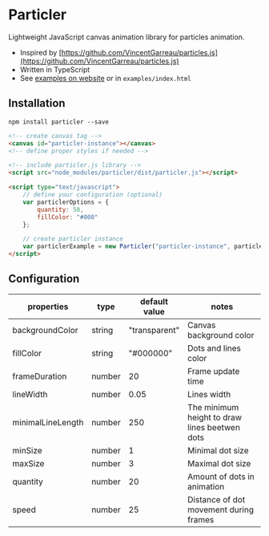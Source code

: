 # Particler

Lightweight JavaScript canvas animation library for particles animation.

* Inspired by [https://github.com/VincentGarreau/particles.js](https://github.com/VincentGarreau/particles.js)
* Written in TypeScript
* See [examples on website](http://bereziuk.com/particler.html) or in `examples/index.html`

## Installation

```
npm install particler --save
```

```html
<!-- create canvas tag -->
<canvas id="particler-instance"></canvas>
<!-- define proper styles if needed -->

<!-- include particler.js library -->
<script src="node_modules/particler/dist/particler.js"></script>

<script type="text/javascript">
    // define your configuration (optional)
    var particlerOptions = {
        quantity: 50,
        fillColor: "#000"
    };

    // create particler instance
    var particlerExample = new Particler("particler-instance", particlerOptions);
</script>
```

## Configuration

properties        | type   | default value | notes
----------------- |------- | ------------- | --------
backgroundColor   | string | "transparent" | Canvas background color
fillColor         | string | "#000000"     | Dots and lines color
frameDuration     | number | 20            | Frame update time
lineWidth         | number | 0.05          | Lines width
minimalLineLength | number | 250           | The minimum height to draw lines beetwen dots
minSize           | number | 1             | Minimal dot size
maxSize           | number | 3             | Maximal dot size
quantity          | number | 20            | Amount of dots in animation
speed             | number | 25            | Distance of dot movement during frames

